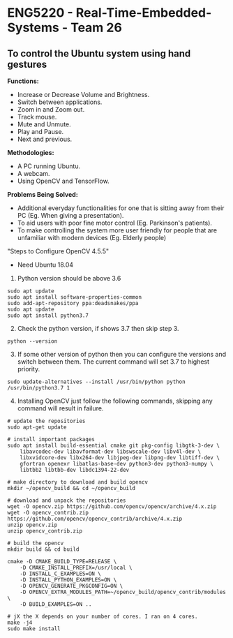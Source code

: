 # ENG5220 - Real-Time-Embedded-Systems - Team 26

## To control the Ubuntu system using hand gestures
**Functions:**
* Increase or Decrease Volume and Brightness.
* Switch between applications.
* Zoom in and Zoom out.
* Track mouse.
* Mute and Unmute.
* Play and Pause.
* Next and previous.

**Methodologies:**
* A PC running Ubuntu.
* A webcam.
* Using OpenCV and TensorFlow.

**Problems Being Solved:**
* Additional everyday functionalities for one that is sitting away from their PC (Eg. When giving a presentation).
* To aid users with poor fine motor control (Eg. Parkinson's patients).
* To make controlling the system more user friendly for people that are unfamiliar with modern devices (Eg. Elderly people)

"Steps to Configure OpenCV 4.5.5"
* Need Ubuntu 18.04

1. Python version should be above 3.6
```
sudo apt update
sudo apt install software-properties-common
sudo add-apt-repository ppa:deadsnakes/ppa
sudo apt update
sudo apt install python3.7
```

2. Check the python version, if shows 3.7 then skip step 3.
```
python --version
```

3. If some other version of python then you can configure the versions and switch between them. The current command will set 3.7 to highest priority.
```
sudo update-alternatives --install /usr/bin/python python /usr/bin/python3.7 1
```

4. Installing OpenCV just follow the following commands, skipping any command will result in failure.
```
# update the repositories
sudo apt-get update

# install important packages
sudo apt install build-essential cmake git pkg-config libgtk-3-dev \
    libavcodec-dev libavformat-dev libswscale-dev libv4l-dev \
    libxvidcore-dev libx264-dev libjpeg-dev libpng-dev libtiff-dev \
    gfortran openexr libatlas-base-dev python3-dev python3-numpy \
    libtbb2 libtbb-dev libdc1394-22-dev
    
# make directory to download and build opencv
mkdir ~/opencv_build && cd ~/opencv_build

# download and unpack the repositories
wget -O opencv.zip https://github.com/opencv/opencv/archive/4.x.zip
wget -O opencv_contrib.zip https://github.com/opencv/opencv_contrib/archive/4.x.zip
unzip opencv.zip
unzip opencv_contrib.zip

# build the opencv
mkdir build && cd build

cmake -D CMAKE_BUILD_TYPE=RELEASE \
    -D CMAKE_INSTALL_PREFIX=/usr/local \
    -D INSTALL_C_EXAMPLES=ON \
    -D INSTALL_PYTHON_EXAMPLES=ON \
    -D OPENCV_GENERATE_PKGCONFIG=ON \
    -D OPENCV_EXTRA_MODULES_PATH=~/opencv_build/opencv_contrib/modules \
    -D BUILD_EXAMPLES=ON ..
    
# jX the X depends on your number of cores. I ran on 4 cores.
make -j4
sudo make install            
```



